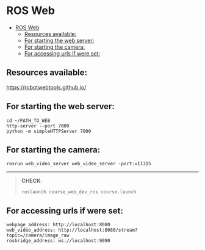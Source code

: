 # ROS Web

- [ROS Web](#ros-web)
  - [Resources available:](#resources-available)
  - [For starting the web server:](#for-starting-the-web-server)
  - [For starting the camera:](#for-starting-the-camera)
  - [For accessing urls if were set:](#for-accessing-urls-if-were-set)

## Resources available:
https://robotwebtools.github.io/

## For starting the web server:
```
cd ~/PATH_TO_WEB
http-server --port 7000
python -m simpleHTTPServer 7000
```

## For starting the camera:
```
rosrun web_video_server web_video_server -port:=11315
```

--------------------------------------------

> **CHECK**:
> ```
> roslaunch course_web_dev_ros course.launch
> ```

## For accessing urls if were set:
```
webpage_address: http://localhost:8080
web_video_address: http://localhost:8080/stream?topic=/camera/image_raw
rosbridge_address: ws://localhost:9090
```

